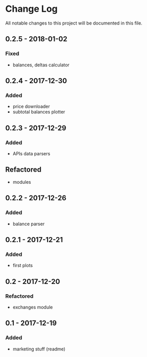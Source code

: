 # Change Log
All notable changes to this project will be documented in this file.

## 0.2.5 - 2018-01-02

### Fixed
- balances, deltas calculator

## 0.2.4 - 2017-12-30

### Added
- price downloader
- subtotal balances plotter

## 0.2.3 - 2017-12-29

### Added
- APIs data parsers

## Refactored
- modules

## 0.2.2 - 2017-12-26

### Added
- balance parser

## 0.2.1 - 2017-12-21

### Added
- first plots

## 0.2 - 2017-12-20

### Refactored
- exchanges module


## 0.1 - 2017-12-19

### Added
- marketing stuff (readme)
